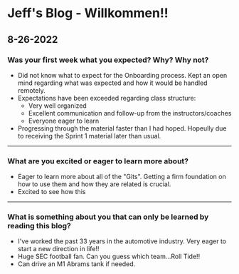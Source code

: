 # Jeff's Blog - Willkommen!! #

## 8-26-2022 ##

### Was your first week what you expected? Why? Why not? ###
- Did not know what to expect for the Onboarding process. Kept an open mind regarding what was expected and how it would be handled remotely.
- Expectations have been exceeded regarding class structure:
  - Very well organized
  - Excellent communication and follow-up from the instructors/coaches
  - Everyone eager to learn
- Progressing through the material faster than I had hoped. Hopeully due to receiving the Sprint 1 material later than usual.

---

### What are you excited or eager to learn more about? ###
- Eager to learn more about all of the "Gits". Getting a firm foundation on how to use them and how they are related is crucial.
- Excited to see how this
---
### What is something about you that can only be learned by reading this blog? ###
- I've worked the past 33 years in the automotive industry. Very eager to start a new direction in life!!
- Huge SEC football fan. Can you guess which team...Roll Tide!!
- Can drive an M1 Abrams tank if needed.


